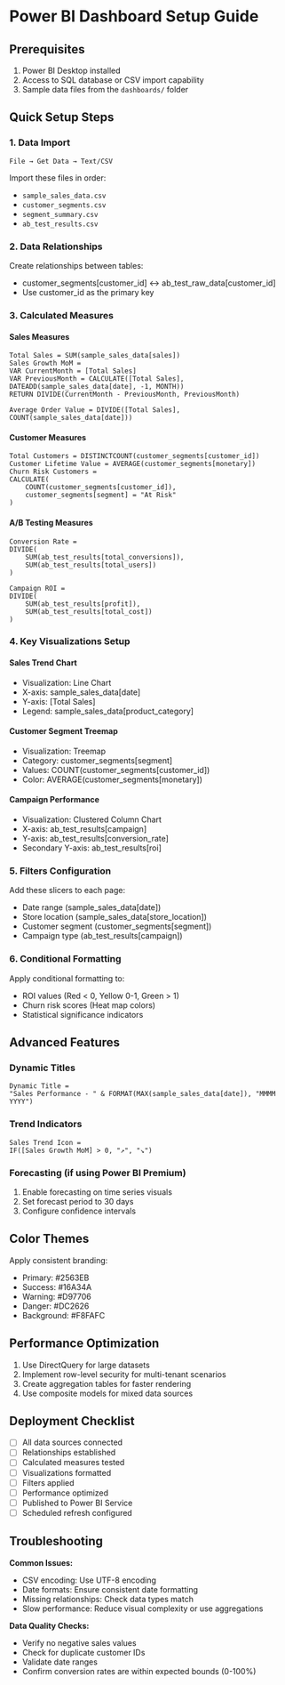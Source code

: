 # Power BI Dashboard Setup Guide

## Prerequisites
1. Power BI Desktop installed
2. Access to SQL database or CSV import capability
3. Sample data files from the `dashboards/` folder

## Quick Setup Steps

### 1. Data Import
```
File → Get Data → Text/CSV
```
Import these files in order:
- `sample_sales_data.csv`
- `customer_segments.csv`
- `segment_summary.csv`
- `ab_test_results.csv`

### 2. Data Relationships
Create relationships between tables:
- customer_segments[customer_id] ↔ ab_test_raw_data[customer_id]
- Use customer_id as the primary key

### 3. Calculated Measures

#### Sales Measures
```dax
Total Sales = SUM(sample_sales_data[sales])
Sales Growth MoM = 
VAR CurrentMonth = [Total Sales]
VAR PreviousMonth = CALCULATE([Total Sales], DATEADD(sample_sales_data[date], -1, MONTH))
RETURN DIVIDE(CurrentMonth - PreviousMonth, PreviousMonth)

Average Order Value = DIVIDE([Total Sales], COUNT(sample_sales_data[date]))
```

#### Customer Measures
```dax
Total Customers = DISTINCTCOUNT(customer_segments[customer_id])
Customer Lifetime Value = AVERAGE(customer_segments[monetary])
Churn Risk Customers = 
CALCULATE(
    COUNT(customer_segments[customer_id]),
    customer_segments[segment] = "At Risk"
)
```

#### A/B Testing Measures
```dax
Conversion Rate = 
DIVIDE(
    SUM(ab_test_results[total_conversions]),
    SUM(ab_test_results[total_users])
)

Campaign ROI = 
DIVIDE(
    SUM(ab_test_results[profit]),
    SUM(ab_test_results[total_cost])
)
```

### 4. Key Visualizations Setup

#### Sales Trend Chart
- Visualization: Line Chart
- X-axis: sample_sales_data[date]
- Y-axis: [Total Sales]
- Legend: sample_sales_data[product_category]

#### Customer Segment Treemap
- Visualization: Treemap
- Category: customer_segments[segment]
- Values: COUNT(customer_segments[customer_id])
- Color: AVERAGE(customer_segments[monetary])

#### Campaign Performance
- Visualization: Clustered Column Chart
- X-axis: ab_test_results[campaign]
- Y-axis: ab_test_results[conversion_rate]
- Secondary Y-axis: ab_test_results[roi]

### 5. Filters Configuration
Add these slicers to each page:
- Date range (sample_sales_data[date])
- Store location (sample_sales_data[store_location])
- Customer segment (customer_segments[segment])
- Campaign type (ab_test_results[campaign])

### 6. Conditional Formatting
Apply conditional formatting to:
- ROI values (Red < 0, Yellow 0-1, Green > 1)
- Churn risk scores (Heat map colors)
- Statistical significance indicators

## Advanced Features

### Dynamic Titles
```dax
Dynamic Title = 
"Sales Performance - " & FORMAT(MAX(sample_sales_data[date]), "MMMM YYYY")
```

### Trend Indicators
```dax
Sales Trend Icon = 
IF([Sales Growth MoM] > 0, "↗️", "↘️")
```

### Forecasting (if using Power BI Premium)
1. Enable forecasting on time series visuals
2. Set forecast period to 30 days
3. Configure confidence intervals

## Color Themes
Apply consistent branding:
- Primary: #2563EB
- Success: #16A34A  
- Warning: #D97706
- Danger: #DC2626
- Background: #F8FAFC

## Performance Optimization
1. Use DirectQuery for large datasets
2. Implement row-level security for multi-tenant scenarios
3. Create aggregation tables for faster rendering
4. Use composite models for mixed data sources

## Deployment Checklist
- [ ] All data sources connected
- [ ] Relationships established
- [ ] Calculated measures tested
- [ ] Visualizations formatted
- [ ] Filters applied
- [ ] Performance optimized
- [ ] Published to Power BI Service
- [ ] Scheduled refresh configured

## Troubleshooting
**Common Issues:**
- CSV encoding: Use UTF-8 encoding
- Date formats: Ensure consistent date formatting
- Missing relationships: Check data types match
- Slow performance: Reduce visual complexity or use aggregations

**Data Quality Checks:**
- Verify no negative sales values
- Check for duplicate customer IDs
- Validate date ranges
- Confirm conversion rates are within expected bounds (0-100%)